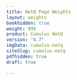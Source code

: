 ```yaml
---
title: NetQ Page Weights
layout: weights
bookhidden: true
weight: 999
product: Cumulus NetQ
version: "4.7"
imgData: cumulus-netq
siteSlug: cumulus-netq
pdfhidden: true
draft: true

---
```


